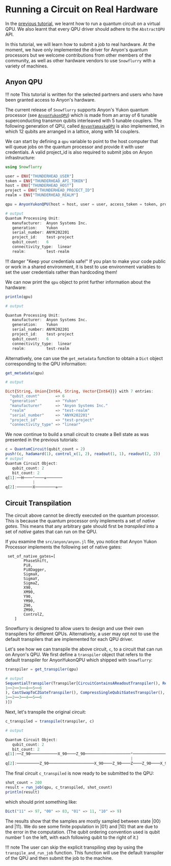 # Running a Circuit on Real Hardware

In the [previous tutorial](virtual_qpu.md), we learnt how to run a quantum circuit on a virtual QPU. We also learnt that every QPU driver should adhere to the `AbstractQPU` API.

In this tutorial, we will learn how to submit a job to real hardware. At the moment, we have only implemented the driver for Anyon's quantum processors but we welcome contributions from other members of the community, as well as other hardware vendors to use `Snowflurry` with a variety of machines.

## Anyon QPU

!!! note
	This tutorial is written for the selected partners and users who have been granted access to Anyon's hardware.

The current release of `Snowflurry` supports Anyon's Yukon quantum processor (see [`AnyonYukonQPU`](@ref)) which is made from an array of 6 tunable superconducting transmon qubits interleaved with 5 tunable couplers.
The following generation of QPU, called [`AnyonYamaskaQPU`](@ref) is also implemented, in which 12 qubits are arranged in a lattice, along with 14 couplers. 

We can start by defining a `qpu` variable to point to the host computer that will queue jobs on the quantum processor and provide it with user credentials. A valid project_id is also required to submit jobs on Anyon infrastructure:

```julia
using Snowflurry

user = ENV["THUNDERHEAD_USER"]
token = ENV["THUNDERHEAD_API_TOKEN"]
host = ENV["THUNDERHEAD_HOST"]
project = ENV["THUNDERHEAD_PROJECT_ID"]
realm = ENV["THUNDERHEAD_REALM"]

qpu = AnyonYukonQPU(host = host, user = user, access_token = token, project_id = project, realm = realm)

# output
Quantum Processing Unit:
   manufacturer:  Anyon Systems Inc.
   generation:    Yukon
   serial_number: ANYK202201
   project_id:    test-project
   qubit_count:   6
   connectivity_type:  linear
   realm:         test-realm

```

!!! danger "Keep your credentials safe!"
	If you plan to make your code public or work in a shared environment, it is best to use environment variables to set the user credentials rather than hardcoding them!


We can now print the `qpu` object to print further information about the hardware:

```julia
println(qpu)

# output

Quantum Processing Unit:
   manufacturer:  Anyon Systems Inc.
   generation:    Yukon
   serial_number: ANYK202201
   project_id:    test-project
   qubit_count:   6
   connectivity_type:  linear
   realm:         test-realm
```

Alternatively, one can use the `get_metadata` function to obtain a `Dict` object corresponding to the QPU information:

```julia
get_metadata(qpu)

# output

Dict{String, Union{Int64, String, Vector{Int64}}} with 7 entries:
  "qubit_count"       => 6
  "generation"        => "Yukon"
  "manufacturer"      => "Anyon Systems Inc."
  "realm"             => "test-realm"
  "serial_number"     => "ANYK202201"
  "project_id"        => "test-project"
  "connectivity_type" => "linear"
```

We now continue to build a small circuit to create a Bell state as was presented in the previous tutorials:

```julia
c = QuantumCircuit(qubit_count = 2)
push!(c, hadamard(1), control_x(1, 2), readout(1, 1), readout(2, 2))
# output
Quantum Circuit Object:
   qubit_count: 2 
   bit_count: 2
q[1]:──H────*────✲───────
            |            
q[2]:───────X─────────✲──
```

## Circuit Transpilation

The circuit above cannot be directly executed on the quantum processor. This is because the quantum processor only implements a set of *native gates*. This means that any arbitrary gate should first be *transpiled* into a set of *native* gates that can run on the QPU.

If you examine the `src/anyon/anyon.jl` file, you notice that Anyon Yukon Processor implements the following set of native gates:
```
 set_of_native_gates=[
        PhaseShift,
        Pi8,
        Pi8Dagger,
        SigmaX,
        SigmaY,
        SigmaZ,
        X90,
        XM90,
        Y90,
        YM90,
        Z90,
        ZM90,
        ControlZ,
    ]
```

Snowflurry is designed to allow users to design and use their own transpilers for different QPUs. Alternatively, a user may opt not to use the default transpilers that are implemented for each QPU driver.

Let's see how we can transpile the above circuit, `c`, to a circuit that can run on Anyon's QPU. We first define a `transpiler` object that refers to the default transpiler for AnyonYukonQPU which shipped with `Snowflurry`:

```julia
transpiler = get_transpiler(qpu)

# output
SequentialTranspiler(Transpiler[CircuitContainsAReadoutTranspiler(), ReadoutsDoNotConflictTranspiler(), UnsupportedGatesTranspiler(), DecomposeSingleTargetSingleControlGatesTranspiler(), CastToffoliToCXGateTranspiler(), CastCXToCZGateTranspiler(), CastISwapToCZGateTranspiler(), SwapQubitsForAdjacencyTranspiler(LineConnectivity{6}
1──2──3──4──5──6
), CastSwapToCZGateTranspiler(), CompressSingleQubitGatesTranspiler(), SimplifyTrivialGatesTranspiler(1.0e-6), CastUniversalToRzRxRzTranspiler(), SimplifyRxGatesTranspiler(1.0e-6), CastRxToRzAndHalfRotationXTranspiler(), CompressRzGatesTranspiler(), SimplifyRzGatesTranspiler(1.0e-6), ReadoutsAreFinalInstructionsTranspiler(), RejectNonNativeInstructionsTranspiler(LineConnectivity{6}
1──2──3──4──5──6
)])
```

Next, let's transpile the original circuit:

```julia
c_transpiled = transpile(transpiler, c)

# output

Quantum Circuit Object:
   qubit_count: 2 
   bit_count: 2
q[1]:──Z_90────────────X_90────Z_90────────────────────*────────────────────────────✲───────
                                                       |                                    
q[2]:──────────Z_90────────────────────X_90────Z_90────Z────Z_90────X_90────Z_90─────────✲──
```

The final circuit `c_transpiled` is now ready to be submitted to the QPU:

```julia
shot_count = 200
result = run_job(qpu, c_transpiled, shot_count)
println(result)
```
which should print something like:
```julia
Dict("11" => 97, "00" => 83, "01" => 11, "10" => 9)
```

The results show that the samples are mostly sampled between state $\left|00\right\rangle$ and $\left|11\right\rangle$. We do see some finite population in $\left|01\right\rangle$ and $\left|10\right\rangle$ that are due to the error in the computation. (The qubit ordering convention used is qubit number 1 on the left, with each following qubit to the right of it.)


!!! note
	The user can skip the explicit transpiling step by using the `transpile_and_run_job` function. This function will use the default transpiler of the QPU and then submit the job to the machine.
